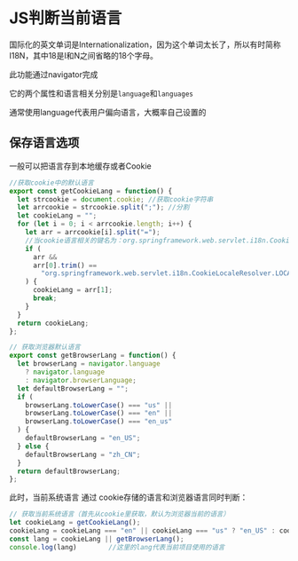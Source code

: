 # JS判断当前语言
国际化的英文单词是Internationalization，因为这个单词太长了，所以有时简称I18N，其中18是I和N之间省略的18个字母。

此功能通过navigator完成

它的两个属性和语言相关分别是`language`和`languages`

通常使用language代表用户偏向语言，大概率自己设置的

## 保存语言选项

一般可以把语言存到本地缓存或者Cookie

```javascript
//获取cookie中的默认语言
export const getCookieLang = function() {
  let strcookie = document.cookie; //获取cookie字符串
  let arrcookie = strcookie.split(";"); //分割
  let cookieLang = "";
  for (let i = 0; i < arrcookie.length; i++) {
    let arr = arrcookie[i].split("=");
    //当cookie语言相关的键名为：org.springframework.web.servlet.i18n.CookieLocaleResolver.LOCALE
    if (
      arr &&
      arr[0].trim() ==
        "org.springframework.web.servlet.i18n.CookieLocaleResolver.LOCALE"
    ) {
      cookieLang = arr[1];
      break;
    }
  }
  return cookieLang;
};
```

```javascript
// 获取浏览器默认语言
export const getBrowserLang = function() {
  let browserLang = navigator.language
    ? navigator.language
    : navigator.browserLanguage;
  let defaultBrowserLang = "";
  if (
    browserLang.toLowerCase() === "us" ||
    browserLang.toLowerCase() === "en" ||
    browserLang.toLowerCase() === "en_us"
  ) {
    defaultBrowserLang = "en_US";
  } else {
    defaultBrowserLang = "zh_CN";
  }
  return defaultBrowserLang;
};
```

此时，当前系统语言 通过 cookie存储的语言和浏览器语言同时判断：

```javascript
// 获取当前系统语言（首先从cookie里获取，默认为浏览器当前的语言）
let cookieLang = getCookieLang();
cookieLang = cookieLang === "en" || cookieLang === "us" ? "en_US" : cookieLang;
const lang = cookieLang || getBrowserLang();
console.log(lang)        //这里的lang代表当前项目使用的语言
```